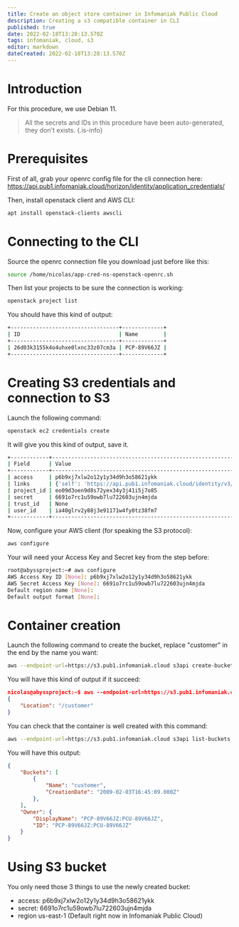 ```yaml
---
title: Create an object store container in Infomaniak Public Cloud
description: Creating a s3 compatible container in CLI
published: true
date: 2022-02-18T13:28:13.570Z
tags: infomaniak, cloud, s3
editor: markdown
dateCreated: 2022-02-18T13:28:13.570Z
---
```


# Introduction
For this procedure, we use Debian 11.

> All the secrets and IDs in this procedure have been auto-generated, they don't exists.
{.is-info}


# Prerequisites
First of all, grab your openrc config file for the cli connection here: https://api.pub1.infomaniak.cloud/horizon/identity/application_credentials/

Then, install openstack client and AWS CLI:

```bash
apt install openstack-clients awscli
```


# Connecting to the CLI

Source the openrc connection file you download just before like this:

```bash
source /home/nicolas/app-cred-ns-openstack-openrc.sh
```
Then list your projects to be sure the connection is working:

```bash
openstack project list
```
You should have this kind of output:

```bash
+----------------------------------+-------------+
| ID                               | Name        |
+----------------------------------+-------------+
| 26d03k3155k4o4uhxe0lxnc33z07cm3a | PCP-89V66JZ |
+----------------------------------+-------------+
```

# Creating S3 credentials and connection to S3

Launch the following command:

```bash
openstack ec2 credentials create
```

It will give you this kind of output, save it.

```bash
+------------+------------------------------------------------------------------------------------------------------------------------------------------------------+
| Field      | Value                                                                                                                                                |
+------------+------------------------------------------------------------------------------------------------------------------------------------------------------+
| access     | p6b9xj7xlw2o12y1y34d9h3o58621ykk                                                                                                                     |
| links      | {'self': 'https://api.pub1.infomaniak.cloud/identity/v3/users/ia40glrv2y88j3e91171w4fy0tz38fm7/credentials/OS-EC2/p6b9xj7xlw2o12y1y34d9h3o58621ykk'} |
| project_id | eo09d3oen9d8s72yex34y3j41i5j7o85                                                                                                                     |
| secret     | 6691o7rc1u59owb7lu722603ujn4mjda                                                                                                                     |
| trust_id   | None                                                                                                                                                 |
| user_id    | ia40glrv2y88j3e91171w4fy0tz38fm7                                                                                                                     |
+------------+------------------------------------------------------------------------------------------------------------------------------------------------------+
```

Now, configure your AWS client (for speaking the S3 protocol):
```bash
aws configure
```

Your will need your Access Key and Secret key from the step before:

```bash
root@abyssproject:~# aws configure
AWS Access Key ID [None]: p6b9xj7xlw2o12y1y34d9h3o58621ykk
AWS Secret Access Key [None]: 6691o7rc1u59owb7lu722603ujn4mjda
Default region name [None]:
Default output format [None]:
```

# Container creation
Launch the following command to create the bucket, replace "customer" in the end by the name you want:

```bash
aws --endpoint-url=https://s3.pub1.infomaniak.cloud s3api create-bucket --bucket customer
```

You will have this kind of output if it succeed:
```json
nicolas@abyssproject:~$ aws --endpoint-url=https://s3.pub1.infomaniak.cloud s3api create-bucket --bucket customer
{
    "Location": "/customer"
}
```

You can check that the container is well created with this command:

```bash
aws --endpoint-url=https://s3.pub1.infomaniak.cloud s3api list-buckets
```

You will have this output:
```json
{
    "Buckets": [
        {
            "Name": "customer",
            "CreationDate": "2009-02-03T16:45:09.000Z"
        },
    ],
    "Owner": {
        "DisplayName": "PCP-89V66JZ:PCU-89V66JZ",
        "ID": "PCP-89V66JZ:PCU-89V66JZ"
    }
}
```

# Using S3 bucket

You only need those 3 things to use the newly created bucket:

- access: p6b9xj7xlw2o12y1y34d9h3o58621ykk                                                         
- secret: 6691o7rc1u59owb7lu722603ujn4mjda
- region us-east-1  (Default right now in Infomaniak Public Cloud)
